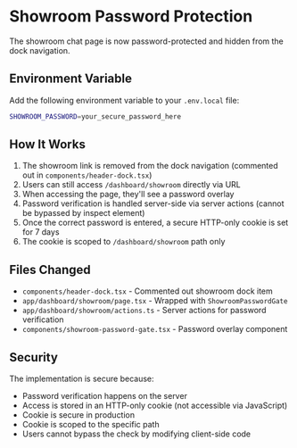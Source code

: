 # Showroom Password Protection

The showroom chat page is now password-protected and hidden from the dock navigation.

## Environment Variable

Add the following environment variable to your `.env.local` file:

```bash
SHOWROOM_PASSWORD=your_secure_password_here
```

## How It Works

1. The showroom link is removed from the dock navigation (commented out in `components/header-dock.tsx`)
2. Users can still access `/dashboard/showroom` directly via URL
3. When accessing the page, they'll see a password overlay
4. Password verification is handled server-side via server actions (cannot be bypassed by inspect element)
5. Once the correct password is entered, a secure HTTP-only cookie is set for 7 days
6. The cookie is scoped to `/dashboard/showroom` path only

## Files Changed

- `components/header-dock.tsx` - Commented out showroom dock item
- `app/dashboard/showroom/page.tsx` - Wrapped with `ShowroomPasswordGate`
- `app/dashboard/showroom/actions.ts` - Server actions for password verification
- `components/showroom-password-gate.tsx` - Password overlay component

## Security

The implementation is secure because:
- Password verification happens on the server
- Access is stored in an HTTP-only cookie (not accessible via JavaScript)
- Cookie is secure in production
- Cookie is scoped to the specific path
- Users cannot bypass the check by modifying client-side code

